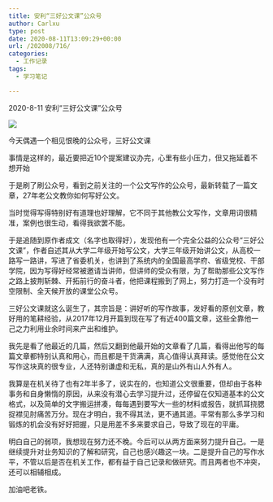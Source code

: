 ```yaml
---
title: 安利“三好公文课”公众号
author: Carlxu
type: post
date: 2020-08-11T13:09:29+00:00
url: /202008/716/
categories:
  - 工作记录
tags:
  - 学习笔记

---
```

2020-8-11 安利“三好公文课”公众号

![][1] 

今天偶遇一个相见恨晚的公众号，三好公文课

事情是这样的，最近要把近10个提案建议办完，心里有些小压力，但又拖延着不想开始

于是刷了刷公众号，看到之前关注的一个公文写作的公众号，最新转载了一篇文章，27年老公文教你如何写好公文。

<!--more-->

当时觉得写得特别好有道理也好理解，它不同于其他教公文写作，文章用词很精准，案例也很生动，看得我欲罢不能。

于是追随到原作者成文（名字也取得好），发现他有一个完全公益的公众号“三好公文课”，作者自述其从大学二年级开始写公文，大学三年级开始讲公文，从高校一路写一路讲，写进了省委机关，也讲到了系统内的全国最高学府、省级党校、干部学院，因为写得好经常被邀请当讲师，但讲师的受众有限，为了帮助那些公文写作之路上披荆斩棘、开拓前行的奋斗者，他把课程搬到了网上，努力打造一个没有时空限制、全天候开放的课堂公众号。

三好公文课就这么诞生了，其宗旨是：讲好听的写作故事，发好看的原创文章，教好用的笔耕经验，从2017年12月开篇到现在写了有近400篇文章，这些全靠他一己之力利用业余时间来产出和维护。

我先是看了他最近的几篇，然后又翻到他最开始的文章看了几篇，看得出他写的每篇文章都特别认真和用心，而且都是干货满满，真心值得认真拜读。感觉他在公文写作这块真的很专业，人还特别谦虚和无私，真的是山外有山人外有人。

我算是在机关待了也有2年半多了，说实在的，也知道公文很重要，但却由于各种事务和自身懒惰的原因，从来没有潜心去学习提升过，还停留在仅知道基本的公文格式，以及简单的文字搬运拼凑，每每遇到要写大一些的材料或报告，就抓耳挠腮捉襟见肘痛苦万分。现在才明白，我不得其法，更不通其道。平常有那么多学习和锻炼的机会没有好好把握，只是用差不多来要求自己，导致了现在的平庸。

明白自己的弱项，我想现在努力还不晚。今后可以从两方面来努力提升自己。一是继续提升对业务知识的了解和研究，自己也感兴趣这一块。二是提升自己的写作水平，不管以后是否在机关工作，都有益于自己记录和做研究。而且两者也不冲突，还可以相辅相成。

加油吧老铁。

 [1]: https://carlxu.cn/wp-content/uploads/2020/11/16044791569990.jpg